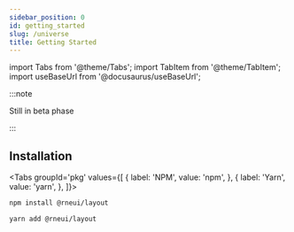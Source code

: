 ```yaml
---
sidebar_position: 0
id: getting_started
slug: /universe
title: Getting Started
---
```


import Tabs from '@theme/Tabs';
import TabItem from '@theme/TabItem';
import useBaseUrl from '@docusaurus/useBaseUrl';

:::note

Still in beta phase

:::

## Installation

<Tabs
groupId='pkg'
values={[
{ label: 'NPM', value: 'npm', },
{ label: 'Yarn', value: 'yarn', },
]}>
<TabItem value="npm">

```bash
npm install @rneui/layout
```

</TabItem>
<TabItem value="yarn">

```bash
yarn add @rneui/layout
```

</TabItem>
</Tabs>

